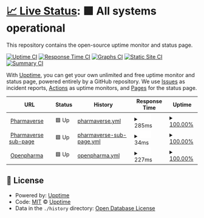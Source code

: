 # [📈 Live Status](https://upptime.github.io/upptime): <!--live status--> **🟩 All systems operational**

This repository contains the open-source uptime monitor and status page.

[![Uptime CI](https://github.com/upptime/upptime/workflows/Uptime%20CI/badge.svg)](https://github.com/upptime/upptime/actions?query=workflow%3A%22Uptime+CI%22)
[![Response Time CI](https://github.com/upptime/upptime/workflows/Response%20Time%20CI/badge.svg)](https://github.com/upptime/upptime/actions?query=workflow%3A%22Response+Time+CI%22)
[![Graphs CI](https://github.com/upptime/upptime/workflows/Graphs%20CI/badge.svg)](https://github.com/upptime/upptime/actions?query=workflow%3A%22Graphs+CI%22)
[![Static Site CI](https://github.com/upptime/upptime/workflows/Static%20Site%20CI/badge.svg)](https://github.com/upptime/upptime/actions?query=workflow%3A%22Static+Site+CI%22)
[![Summary CI](https://github.com/upptime/upptime/workflows/Summary%20CI/badge.svg)](https://github.com/upptime/upptime/actions?query=workflow%3A%22Summary+CI%22)

With [Upptime](https://upptime.js.org), you can get your own unlimited and free uptime monitor and status page, powered entirely by a GitHub repository. We use [Issues](https://github.com/upptime/upptime/issues) as incident reports, [Actions](https://github.com/upptime/upptime/actions) as uptime monitors, and [Pages](https://upptime.github.io/upptime) for the status page.

<!--start: status pages-->
<!-- This summary is generated by Upptime (https://github.com/upptime/upptime) -->
<!-- Do not edit this manually, your changes will be overwritten -->
<!-- prettier-ignore -->
| URL | Status | History | Response Time | Uptime |
| --- | ------ | ------- | ------------- | ------ |
| <img alt="" src="https://favicons.githubusercontent.com/pharmaverse.org" height="13"> [Pharmaverse](https://pharmaverse.org/) | 🟩 Up | [pharmaverse.yml](https://github.com/pharmaverse/upptime/commits/HEAD/history/pharmaverse.yml) | <details><summary><img alt="Response time graph" src="./graphs/pharmaverse/response-time-week.png" height="20"> 285ms</summary><br><a href="https://upptime.github.io/upptime/history/pharmaverse"><img alt="Response time 297" src="https://img.shields.io/endpoint?url=https%3A%2F%2Fraw.githubusercontent.com%2Fpharmaverse%2Fupptime%2FHEAD%2Fapi%2Fpharmaverse%2Fresponse-time.json"></a><br><a href="https://upptime.github.io/upptime/history/pharmaverse"><img alt="24-hour response time 216" src="https://img.shields.io/endpoint?url=https%3A%2F%2Fraw.githubusercontent.com%2Fpharmaverse%2Fupptime%2FHEAD%2Fapi%2Fpharmaverse%2Fresponse-time-day.json"></a><br><a href="https://upptime.github.io/upptime/history/pharmaverse"><img alt="7-day response time 285" src="https://img.shields.io/endpoint?url=https%3A%2F%2Fraw.githubusercontent.com%2Fpharmaverse%2Fupptime%2FHEAD%2Fapi%2Fpharmaverse%2Fresponse-time-week.json"></a><br><a href="https://upptime.github.io/upptime/history/pharmaverse"><img alt="30-day response time 303" src="https://img.shields.io/endpoint?url=https%3A%2F%2Fraw.githubusercontent.com%2Fpharmaverse%2Fupptime%2FHEAD%2Fapi%2Fpharmaverse%2Fresponse-time-month.json"></a><br><a href="https://upptime.github.io/upptime/history/pharmaverse"><img alt="1-year response time 297" src="https://img.shields.io/endpoint?url=https%3A%2F%2Fraw.githubusercontent.com%2Fpharmaverse%2Fupptime%2FHEAD%2Fapi%2Fpharmaverse%2Fresponse-time-year.json"></a></details> | <details><summary><a href="https://upptime.github.io/upptime/history/pharmaverse">100.00%</a></summary><a href="https://upptime.github.io/upptime/history/pharmaverse"><img alt="All-time uptime 100.00%" src="https://img.shields.io/endpoint?url=https%3A%2F%2Fraw.githubusercontent.com%2Fpharmaverse%2Fupptime%2FHEAD%2Fapi%2Fpharmaverse%2Fuptime.json"></a><br><a href="https://upptime.github.io/upptime/history/pharmaverse"><img alt="24-hour uptime 100.00%" src="https://img.shields.io/endpoint?url=https%3A%2F%2Fraw.githubusercontent.com%2Fpharmaverse%2Fupptime%2FHEAD%2Fapi%2Fpharmaverse%2Fuptime-day.json"></a><br><a href="https://upptime.github.io/upptime/history/pharmaverse"><img alt="7-day uptime 100.00%" src="https://img.shields.io/endpoint?url=https%3A%2F%2Fraw.githubusercontent.com%2Fpharmaverse%2Fupptime%2FHEAD%2Fapi%2Fpharmaverse%2Fuptime-week.json"></a><br><a href="https://upptime.github.io/upptime/history/pharmaverse"><img alt="30-day uptime 100.00%" src="https://img.shields.io/endpoint?url=https%3A%2F%2Fraw.githubusercontent.com%2Fpharmaverse%2Fupptime%2FHEAD%2Fapi%2Fpharmaverse%2Fuptime-month.json"></a><br><a href="https://upptime.github.io/upptime/history/pharmaverse"><img alt="1-year uptime 100.00%" src="https://img.shields.io/endpoint?url=https%3A%2F%2Fraw.githubusercontent.com%2Fpharmaverse%2Fupptime%2FHEAD%2Fapi%2Fpharmaverse%2Fuptime-year.json"></a></details>
| <img alt="" src="https://favicons.githubusercontent.com/pharmaverse.org" height="13"> [Pharmaverse sub-page](https://pharmaverse.org/e2eclinical/tlg/) | 🟩 Up | [pharmaverse-sub-page.yml](https://github.com/pharmaverse/upptime/commits/HEAD/history/pharmaverse-sub-page.yml) | <details><summary><img alt="Response time graph" src="./graphs/pharmaverse-sub-page/response-time-week.png" height="20"> 34ms</summary><br><a href="https://upptime.github.io/upptime/history/pharmaverse-sub-page"><img alt="Response time 100" src="https://img.shields.io/endpoint?url=https%3A%2F%2Fraw.githubusercontent.com%2Fpharmaverse%2Fupptime%2FHEAD%2Fapi%2Fpharmaverse-sub-page%2Fresponse-time.json"></a><br><a href="https://upptime.github.io/upptime/history/pharmaverse-sub-page"><img alt="24-hour response time 13" src="https://img.shields.io/endpoint?url=https%3A%2F%2Fraw.githubusercontent.com%2Fpharmaverse%2Fupptime%2FHEAD%2Fapi%2Fpharmaverse-sub-page%2Fresponse-time-day.json"></a><br><a href="https://upptime.github.io/upptime/history/pharmaverse-sub-page"><img alt="7-day response time 34" src="https://img.shields.io/endpoint?url=https%3A%2F%2Fraw.githubusercontent.com%2Fpharmaverse%2Fupptime%2FHEAD%2Fapi%2Fpharmaverse-sub-page%2Fresponse-time-week.json"></a><br><a href="https://upptime.github.io/upptime/history/pharmaverse-sub-page"><img alt="30-day response time 97" src="https://img.shields.io/endpoint?url=https%3A%2F%2Fraw.githubusercontent.com%2Fpharmaverse%2Fupptime%2FHEAD%2Fapi%2Fpharmaverse-sub-page%2Fresponse-time-month.json"></a><br><a href="https://upptime.github.io/upptime/history/pharmaverse-sub-page"><img alt="1-year response time 100" src="https://img.shields.io/endpoint?url=https%3A%2F%2Fraw.githubusercontent.com%2Fpharmaverse%2Fupptime%2FHEAD%2Fapi%2Fpharmaverse-sub-page%2Fresponse-time-year.json"></a></details> | <details><summary><a href="https://upptime.github.io/upptime/history/pharmaverse-sub-page">100.00%</a></summary><a href="https://upptime.github.io/upptime/history/pharmaverse-sub-page"><img alt="All-time uptime 100.00%" src="https://img.shields.io/endpoint?url=https%3A%2F%2Fraw.githubusercontent.com%2Fpharmaverse%2Fupptime%2FHEAD%2Fapi%2Fpharmaverse-sub-page%2Fuptime.json"></a><br><a href="https://upptime.github.io/upptime/history/pharmaverse-sub-page"><img alt="24-hour uptime 100.00%" src="https://img.shields.io/endpoint?url=https%3A%2F%2Fraw.githubusercontent.com%2Fpharmaverse%2Fupptime%2FHEAD%2Fapi%2Fpharmaverse-sub-page%2Fuptime-day.json"></a><br><a href="https://upptime.github.io/upptime/history/pharmaverse-sub-page"><img alt="7-day uptime 100.00%" src="https://img.shields.io/endpoint?url=https%3A%2F%2Fraw.githubusercontent.com%2Fpharmaverse%2Fupptime%2FHEAD%2Fapi%2Fpharmaverse-sub-page%2Fuptime-week.json"></a><br><a href="https://upptime.github.io/upptime/history/pharmaverse-sub-page"><img alt="30-day uptime 100.00%" src="https://img.shields.io/endpoint?url=https%3A%2F%2Fraw.githubusercontent.com%2Fpharmaverse%2Fupptime%2FHEAD%2Fapi%2Fpharmaverse-sub-page%2Fuptime-month.json"></a><br><a href="https://upptime.github.io/upptime/history/pharmaverse-sub-page"><img alt="1-year uptime 100.00%" src="https://img.shields.io/endpoint?url=https%3A%2F%2Fraw.githubusercontent.com%2Fpharmaverse%2Fupptime%2FHEAD%2Fapi%2Fpharmaverse-sub-page%2Fuptime-year.json"></a></details>
| <img alt="" src="https://favicons.githubusercontent.com/openpharma.github.io" height="13"> [Openpharma](https://openpharma.github.io/) | 🟩 Up | [openpharma.yml](https://github.com/pharmaverse/upptime/commits/HEAD/history/openpharma.yml) | <details><summary><img alt="Response time graph" src="./graphs/openpharma/response-time-week.png" height="20"> 227ms</summary><br><a href="https://upptime.github.io/upptime/history/openpharma"><img alt="Response time 352" src="https://img.shields.io/endpoint?url=https%3A%2F%2Fraw.githubusercontent.com%2Fpharmaverse%2Fupptime%2FHEAD%2Fapi%2Fopenpharma%2Fresponse-time.json"></a><br><a href="https://upptime.github.io/upptime/history/openpharma"><img alt="24-hour response time 124" src="https://img.shields.io/endpoint?url=https%3A%2F%2Fraw.githubusercontent.com%2Fpharmaverse%2Fupptime%2FHEAD%2Fapi%2Fopenpharma%2Fresponse-time-day.json"></a><br><a href="https://upptime.github.io/upptime/history/openpharma"><img alt="7-day response time 227" src="https://img.shields.io/endpoint?url=https%3A%2F%2Fraw.githubusercontent.com%2Fpharmaverse%2Fupptime%2FHEAD%2Fapi%2Fopenpharma%2Fresponse-time-week.json"></a><br><a href="https://upptime.github.io/upptime/history/openpharma"><img alt="30-day response time 380" src="https://img.shields.io/endpoint?url=https%3A%2F%2Fraw.githubusercontent.com%2Fpharmaverse%2Fupptime%2FHEAD%2Fapi%2Fopenpharma%2Fresponse-time-month.json"></a><br><a href="https://upptime.github.io/upptime/history/openpharma"><img alt="1-year response time 352" src="https://img.shields.io/endpoint?url=https%3A%2F%2Fraw.githubusercontent.com%2Fpharmaverse%2Fupptime%2FHEAD%2Fapi%2Fopenpharma%2Fresponse-time-year.json"></a></details> | <details><summary><a href="https://upptime.github.io/upptime/history/openpharma">100.00%</a></summary><a href="https://upptime.github.io/upptime/history/openpharma"><img alt="All-time uptime 100.00%" src="https://img.shields.io/endpoint?url=https%3A%2F%2Fraw.githubusercontent.com%2Fpharmaverse%2Fupptime%2FHEAD%2Fapi%2Fopenpharma%2Fuptime.json"></a><br><a href="https://upptime.github.io/upptime/history/openpharma"><img alt="24-hour uptime 100.00%" src="https://img.shields.io/endpoint?url=https%3A%2F%2Fraw.githubusercontent.com%2Fpharmaverse%2Fupptime%2FHEAD%2Fapi%2Fopenpharma%2Fuptime-day.json"></a><br><a href="https://upptime.github.io/upptime/history/openpharma"><img alt="7-day uptime 100.00%" src="https://img.shields.io/endpoint?url=https%3A%2F%2Fraw.githubusercontent.com%2Fpharmaverse%2Fupptime%2FHEAD%2Fapi%2Fopenpharma%2Fuptime-week.json"></a><br><a href="https://upptime.github.io/upptime/history/openpharma"><img alt="30-day uptime 100.00%" src="https://img.shields.io/endpoint?url=https%3A%2F%2Fraw.githubusercontent.com%2Fpharmaverse%2Fupptime%2FHEAD%2Fapi%2Fopenpharma%2Fuptime-month.json"></a><br><a href="https://upptime.github.io/upptime/history/openpharma"><img alt="1-year uptime 100.00%" src="https://img.shields.io/endpoint?url=https%3A%2F%2Fraw.githubusercontent.com%2Fpharmaverse%2Fupptime%2FHEAD%2Fapi%2Fopenpharma%2Fuptime-year.json"></a></details>

<!--end: status pages-->

## 📄 License

- Powered by: [Upptime](https://github.com/upptime/upptime)
- Code: [MIT](./LICENSE) © [Upptime](https://upptime.js.org)
- Data in the `./history` directory: [Open Database License](https://opendatacommons.org/licenses/odbl/1-0/)
